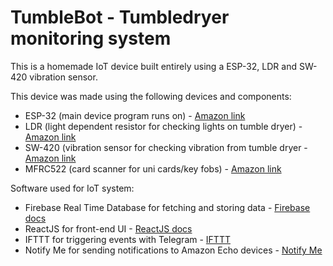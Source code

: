 # TumbleBot - Tumbledryer monitoring system

This is a homemade IoT device built entirely using a ESP-32, LDR and SW-420 vibration sensor. 

This device was made using the following devices and components:
  - ESP-32 (main device program runs on) - [Amazon link](https://www.amazon.co.uk/MakerHawk-Development-0-96inch-Display-Compatible/dp/B076P8GRWV/ref=sr_1_2?keywords=esp-32&qid=1576590700&sr=8-2)
  - LDR (light dependent resistor for checking lights on tumble dryer) - [Amazon link](https://www.amazon.co.uk/Quality-GL5516-Dependent-Resistor-Photoresistor/dp/B00NXW9WZ6/ref=sr_1_1?keywords=ldr&qid=1576590718&sr=8-1)
  - SW-420 (vibration sensor for checking vibration from tumble dryer - [Amazon link](https://www.amazon.co.uk/ARCELI-SW-420-Vibration-Sensor-Arduino-Green/dp/B07BP5568L/ref=sr_1_1?keywords=sw420&qid=1576590731&sr=8-1)
  - MFRC522 (card scanner for uni cards/key fobs) - [Amazon link](https://www.amazon.co.uk/IZOKEE-RFID-RC522-13-56MHz-Arduino-Raspberry/dp/B076HTH56Q/ref=sr_1_3?keywords=mfrc522&qid=1576590742&sr=8-3)
  
Software used for IoT system:
  - Firebase Real Time Database for fetching and storing data - [Firebase docs](https://firebase.google.com/docs/database)
  - ReactJS for front-end UI - [ReactJS docs](https://reactjs.org/)
  - IFTTT for triggering events with Telegram - [IFTTT](https://ifttt.com/)
  - Notify Me for sending notifications to Amazon Echo devices - [Notify Me](https://www.thomptronics.com/about/notify-me)

